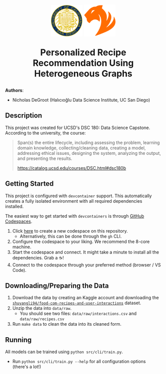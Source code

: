 <h1 align="center">
   <img src="reports/badges/ucsdseal.png" width=20% />
   <img src="reports/badges/tigergraph.png" width=20% />

Personalized Recipe Recommendation Using Heterogeneous Graphs

</h1>

**Authors**:

- Nicholas DeGroot (Halıcıoğlu Data Science Institute, UC San Diego)

## Description

This project was created for UCSD's DSC 180: Data Science Capstone. According to the university, the course:

> Span(s) the entire lifecycle, including assessing the problem, learning domain knowledge, collecting/cleaning data, creating a model, addressing ethical issues, designing the system, analyzing the output, and presenting the results.
>
> https://catalog.ucsd.edu/courses/DSC.html#dsc180b

## Getting Started

This project is configured with `devcontainer` support. This automatically creates a fully isolated environment with all required dependencies installed.

The easiest way to get started with `devcontainers` is through [GitHub Codespaces](https://github.com/features/codespaces).

1. Click [here](https://github.com/codespaces/new?hide_repo_select=true&ref=main&repo=571806935) to create a new codespace on this repository.
   - Alternatively, this can be done through the `gh` CLI.
2. Configure the codespace to your liking. We recommend the 8-core machine.
3. Start the codespace and connect. It might take a minute to install all the dependencies. Grab a :coffee:!
4. Connect to the codespace through your preferred method (browser / VS Code).

## Downloading/Preparing the Data

1. Download the data by creating an Kaggle account and downloading the [`shuyangli94/food-com-recipes-and-user-interactions`](https://www.kaggle.com/datasets/shuyangli94/food-com-recipes-and-user-interactions) dataset.
2. Unzip the data into `data/raw`.
   - You should see two files: `data/raw/interactions.csv` and `data/raw/recipes.csv`
3. Run `make data` to clean the data into its cleaned form.

## Running

All models can be trained using `python src/cli/train.py`.

- Run `python src/cli/train.py --help` for all configuration options (there's a lot!)